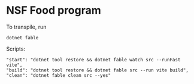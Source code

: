 # NSF Food program

To transpile, run

    dotnet fable


Scripts:

    "start": "dotnet tool restore && dotnet fable watch src --runFast vite",
    "build": "dotnet tool restore && dotnet fable src --run vite build",
    "clean": "dotnet fable clean src --yes"

